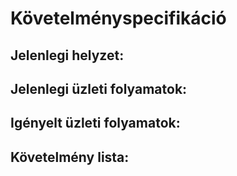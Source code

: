 # Követelményspecifikáció

## Jelenlegi helyzet:

## Jelenlegi üzleti folyamatok:

## Igényelt üzleti folyamatok:

## Követelmény lista:
